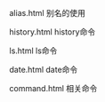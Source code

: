 alias.html   别名的使用

history.html history命令

ls.html      ls命令

date.html    date命令

command.html 相关命令
